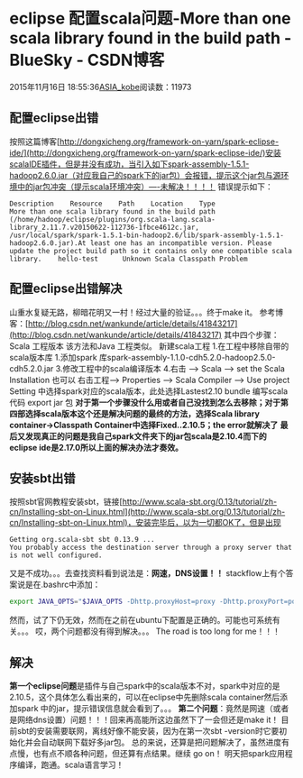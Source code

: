 # eclipse 配置scala问题-More than one scala library found in the build path - BlueSky - CSDN博客
2015年11月16日 18:55:36[ASIA_kobe](https://me.csdn.net/ASIA_kobe)阅读数：11973
## 配置eclipse出错
按照这篇博客[http://dongxicheng.org/framework-on-yarn/spark-eclipse-ide/](http://dongxicheng.org/framework-on-yarn/spark-eclipse-ide/)安装scalaIDE插件，但是并没有成功，当引入如下spark-assembly-1.5.1-hadoop2.6.0.jar（对应我自己的spark下的jar包）会报错，提示这个jar包与源环境中的jar包冲突（提示scala环境冲突）—-未解决！！！！ 
错误提示如下： 
```
Description    Resource    Path    Location    Type 
More than one scala library found in the build path (/home/hadoop/eclipse/plugins/org.scala-lang.scala-library_2.11.7.v20150622-112736-1fbce4612c.jar, /usr/local/spark/spark-1.5.1-bin-hadoop2.6/lib/spark-assembly-1.5.1-hadoop2.6.0.jar).At least one has an incompatible version. Please update the project build path so it contains only one compatible scala library.    hello-test      Unknown Scala Classpath Problem
```
## 配置eclipse出错解决
山重水复疑无路，柳暗花明又一村！经过大量的验证。。。终于make it。 
参考博客：[http://blog.csdn.net/wankunde/article/details/41843217](http://blog.csdn.net/wankunde/article/details/41843217)
其中四个步骤： 
Scala 工程版本 
该方法和Java 工程类似。
新建scala工程 
1.在工程中移除自带的scala版本库 
1.添加spark 库spark-assembly-1.1.0-cdh5.2.0-hadoop2.5.0-cdh5.2.0.jar 
3.修改工程中的scala编译版本 
4.右击 –> Scala –> set the Scala Installation
也可以
右击工程–> Properties –> Scala Compiler –> Use project Setting 中选择spark对应的scala版本，此处选择Lastest2.10 bundle
编写scala代码 
export jar 包 
**对于第一个步骤没什么用或者自己没找到怎么去移除；对于第四部选择scala版本这个还是解决问题的最终的方法，选择Scala library container->Classpath Container中选择Fixed..2.10.5；the error就解决了**
**最后又发现真正的问题是我自己spark文件夹下的jar包scala是2.10.4而下的eclipse ide是2.17.0所以上面的解决办法才奏效。**
## 安装sbt出错
按照sbt官网教程安装sbt，链接[http://www.scala-sbt.org/0.13/tutorial/zh-cn/Installing-sbt-on-Linux.html](http://www.scala-sbt.org/0.13/tutorial/zh-cn/Installing-sbt-on-Linux.html)，安装完毕后，以为一切都OK了，但是出现
```
Getting org.scala-sbt sbt 0.13.9 ...
You probably access the destination server through a proxy server that is not well configured.
```
又是不成功。。。去查找资料看到说法是：**网速，DNS设置！！**
stackflow上有个答案说是在.bashrc中添加：
```bash
export JAVA_OPTS="$JAVA_OPTS -Dhttp.proxyHost=proxy -Dhttp.proxyPort=port -Dhttps.proxyHost=proxy -Dhttps.proxyPort=port"
```
然而，试了下仍无效，然而在之前在ubuntu下配置是正确的。可能也可系统有关。。。
哎，两个问题都没有得到解决。。。 
The road is too long for me！！！
## 解决
**第一个eclipse问题**是插件与自己spark中的scala版本不对，spark中对应的是2.10.5，这个具体怎么看出来的，可以在eclipse中先删除scala container然后添加spark 中的jar，提示错误信息就会看到了。。。 
**第二个问题**：竟然是网速（或者是网络dns设置）问题！！！回来再高能所这边虽然下了一会但还是make it！ 
目前sbt的安装需要联网，离线好像不能安装，因为在第一次sbt -version时它要初始化并会自动联网下载好多jar包。
总的来说，还算是把问题解决了，虽然进度有点慢，也有点不顺各种问题，但还算有点结果。继续 go on！
明天把spark应用程序编译，跑通。scala语言学习！
